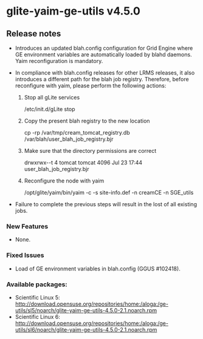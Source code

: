 # glite-yaim-ge-utils v4.5.0

## Release notes 
 * Introduces an updated blah.config configuration for Grid Engine where GE environment variables are automatically loaded by blahd daemons. Yaim reconfiguration is mandatory.
 
 * In compliance with blah.config releases for other LRMS releases, it also introduces a different path for the blah job registry. Therefore, before reconfigure with yaim, please perform the following actions:
 
   1) Stop all gLite services

      /etc/init.d/gLite stop
 
   2) Copy the present blah registry to the new location
   
      cp -rp /var/tmp/cream_tomcat_registry.db /var/blah/user_blah_job_registry.bjr

   3) Make sure that the directory permissions are correct

      drwxrwx--t 4 tomcat tomcat 4096 Jul 23 17:44 user_blah_job_registry.bjr

   4) Reconfigure the node with yaim
   
      /opt/glite/yaim/bin/yaim -c -s site-info.def -n creamCE -n SGE_utils

 * Failure to complete the previous steps will result in the lost of all existing jobs. 

### New Features
 * None.

### Fixed Issues
 * Load of GE environment variables in blah.config (GGUS #102418).

### Available packages:
 * Scientific Linux 5: http://download.opensuse.org/repositories/home:/aloga:/ge-utils/sl5/noarch/glite-yaim-ge-utils-4.5.0-2.1.noarch.rpm 
 * Scientific Linux 6: http://download.opensuse.org/repositories/home:/aloga:/ge-utils/sl6/noarch/glite-yaim-ge-utils-4.5.0-2.1.noarch.rpm
